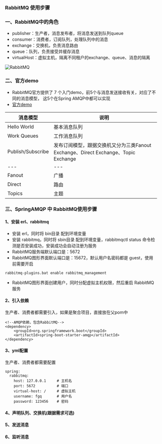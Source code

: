 ###  RabbitMQ 使用步骤
###  一、RabbitMQ中的角色
* publisher：生产者，消息发布者，将消息发送到队列queue
* consumer：消费者，订阅队列，处理队列中的消息
* exchange：交换机，负责消息路由
* queue：队列，负责接受并缓存消息
* virtualHost：虚拟主机，隔离不同租户的exchange、queue、消息的隔离
 

![RabbitMQ](https://fgq233.github.io/imgs/other/rabbitMQ.png)



###  二、官方demo
* RabbitMQ官方提供了 7 个入门demo，前5个与消息发送接收有关，对应了不同的消息模型，
这5个在Spring AMQP中都可以实现
* [官方demo](https://rabbitmq.com/getstarted.html)

| **消息模型**| **说明**  |
| ---------- | --------- |
| Hello World | 基本消息队列 |
| Work Queues | 工作消息队列 |
| Publish/Subscribe | 发布订阅模型，跟据交换机又分为三类Fanout Exchange、Direct Exchange、Topic Exchange |
| --- | --- |
| Fanout | 广播 |
| Direct | 路由 |
| Topics | 主题 |

###  三、SpringAMQP 中 RabbitMQ使用步骤
#### 1、安装 erl、rabbitmq
* 安装 erl，同时将 bin目录 配到环境变量
* 安装 rabbitmq，同时将 sbin目录 配到环境变量，rabbitmqctl status 命令检测是否安装成功，安装成功会自动注册为服务
* RabbitMQ服务端默认端口是：5672
* RabbitMQ图形界面默认端口是：15672，默认用户名密码都是 guest，使用前需要开启

```
rabbitmq-plugins.bat enable rabbitmq_management
```
* RabbitMQ图形界面创建用户，同时分配虚拟主机权限，然后重启 RabbitMQ 服务



#### 2、引入依赖
生产者、消费者都需要引入，如果是聚合项目，直接放在父pom中

```
<!--AMQP依赖，包含RabbitMQ-->
<dependency>
    <groupId>org.springframework.boot</groupId>
    <artifactId>spring-boot-starter-amqp</artifactId>
</dependency>
```

#### 3、yml配置
生产者、消费者都需要配置

```
spring:
  rabbitmq:
    host: 127.0.0.1     # 主机名
    port: 5672          # 端口
    virtual-host: /     # 虚拟主机
    username: fgq       # 用户名
    password: 123456    # 密码
```
 
 
#### 4、声明队列、交换机(跟据需求可选)

#### 5、发送消息

#### 6、监听消息

